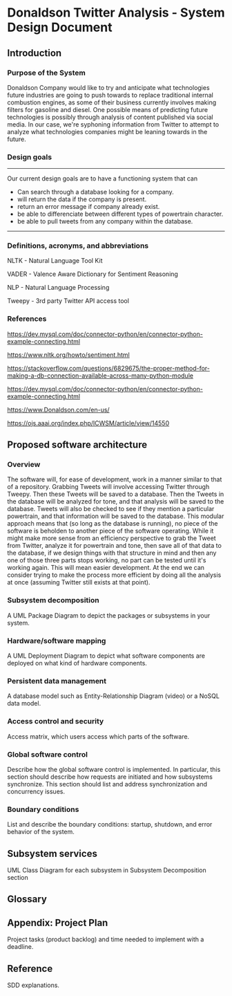 # Donaldson Twitter Analysis - System Design Document

## Introduction

### Purpose of the System

Donaldson Company would like to try and anticipate what technologies future industries are going to push towards to replace traditional internal combustion engines, as some of their business currently involves making filters for gasoline and diesel. One possible means of predicting future technologies is possibly through analysis of content published via social media. In our case, we're syphoning information from Twitter to attempt to analyze what technologies companies might be leaning towards in the future.

### Design goals

---
Our current design goals are to have a functioning system that can

- Can search through a database looking for a company.
- will return the data if the company is present.
- return an error message if company already exist.
- be able to differenciate between different types of powertrain character.
- be able to pull tweets from any company within the database.

---

### Definitions, acronyms, and abbreviations

NLTK - Natural Language Tool Kit

VADER - Valence Aware Dictionary for Sentiment Reasoning

NLP - Natural Language Processing

Tweepy - 3rd party Twitter API access tool

### References

<https://dev.mysql.com/doc/connector-python/en/connector-python-example-connecting.html>

<https://www.nltk.org/howto/sentiment.html>

<https://stackoverflow.com/questions/6829675/the-proper-method-for-making-a-db-connection-available-across-many-python-module>

<https://dev.mysql.com/doc/connector-python/en/connector-python-example-connecting.html>

<https://www.Donaldson.com/en-us/>

<https://ojs.aaai.org/index.php/ICWSM/article/view/14550>


## Proposed software architecture

### Overview

The software will, for ease of development, work in a manner similar to that of a repository. Grabbing Tweets will involve accessing Twitter through Tweepy. Then these Tweets will be saved to a database. Then the Tweets in the database will be analyzed for tone, and that analysis will be saved to the database. Tweets will also be checked to see if they mention a particular powertrain, and that information will be saved to the database. This modular approach means that (so long as the database is running), no piece of the software is beholden to another piece of the software operating. While it might make more sense from an efficiency perspective to grab the Tweet from Twitter, analyze it for powertrain and tone, then save all of that data to the database, if we design things with that structure in mind and then any one of those three parts stops working, no part can be tested until it's working again. This will mean easier development. At the end we can consider trying to make the process more efficient by doing all the analysis at once (assuming Twitter still exists at that point).

### Subsystem decomposition

A UML Package Diagram to depict the packages or subsystems in your system.

### Hardware/software mapping

A UML Deployment Diagram to depict what software components are deployed on what kind of hardware components.

### Persistent data management

A database model such as Entity-Relationship Diagram (video) or a NoSQL data model.

### Access control and security

Access matrix, which users access which parts of the software.

### Global software control

Describe how the global software control is implemented. In particular, this section should describe how requests are initiated and how subsystems synchronize. This section should list and address synchronization and concurrency issues.

### Boundary conditions

List and describe the boundary conditions: startup, shutdown, and error behavior of the system.

## Subsystem services

UML Class Diagram for each subsystem in Subsystem Decomposition section

## Glossary

## Appendix: Project Plan

Project tasks (product backlog) and time needed to implement with a deadline.

## Reference

SDD explanations.

